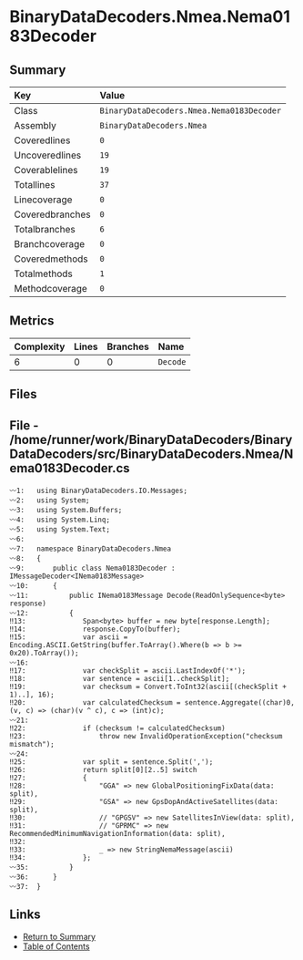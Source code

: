 ﻿# BinaryDataDecoders.Nmea.Nema0183Decoder

## Summary

| Key             | Value                                     |
| :-------------- | :---------------------------------------- |
| Class           | `BinaryDataDecoders.Nmea.Nema0183Decoder` |
| Assembly        | `BinaryDataDecoders.Nmea`                 |
| Coveredlines    | `0`                                       |
| Uncoveredlines  | `19`                                      |
| Coverablelines  | `19`                                      |
| Totallines      | `37`                                      |
| Linecoverage    | `0`                                       |
| Coveredbranches | `0`                                       |
| Totalbranches   | `6`                                       |
| Branchcoverage  | `0`                                       |
| Coveredmethods  | `0`                                       |
| Totalmethods    | `1`                                       |
| Methodcoverage  | `0`                                       |

## Metrics

| Complexity | Lines | Branches | Name     |
| :--------- | :---- | :------- | :------- |
| 6          | 0     | 0        | `Decode` |

## Files

## File - /home/runner/work/BinaryDataDecoders/BinaryDataDecoders/src/BinaryDataDecoders.Nmea/Nema0183Decoder.cs

```CSharp
〰1:   using BinaryDataDecoders.IO.Messages;
〰2:   using System;
〰3:   using System.Buffers;
〰4:   using System.Linq;
〰5:   using System.Text;
〰6:   
〰7:   namespace BinaryDataDecoders.Nmea
〰8:   {
〰9:       public class Nema0183Decoder : IMessageDecoder<INema0183Message>
〰10:      {
〰11:          public INema0183Message Decode(ReadOnlySequence<byte> response)
〰12:          {
‼13:              Span<byte> buffer = new byte[response.Length];
‼14:              response.CopyTo(buffer);
‼15:              var ascii = Encoding.ASCII.GetString(buffer.ToArray().Where(b => b >= 0x20).ToArray());
〰16:  
‼17:              var checkSplit = ascii.LastIndexOf('*');
‼18:              var sentence = ascii[1..checkSplit];
‼19:              var checksum = Convert.ToInt32(ascii[(checkSplit + 1)..], 16);
‼20:              var calculatedChecksum = sentence.Aggregate((char)0, (v, c) => (char)(v ^ c), c => (int)c);
〰21:  
‼22:              if (checksum != calculatedChecksum)
‼23:                  throw new InvalidOperationException("checksum mismatch");
〰24:  
‼25:              var split = sentence.Split(',');
‼26:              return split[0][2..5] switch
‼27:              {
‼28:                  "GGA" => new GlobalPositioningFixData(data: split),
‼29:                  "GSA" => new GpsDopAndActiveSatellites(data: split),
‼30:                  // "GPGSV" => new SatellitesInView(data: split),
‼31:                  // "GPRMC" => new RecommendedMinimumNavigationInformation(data: split),
‼32:  
‼33:                  _ => new StringNemaMessage(ascii)
‼34:              };
〰35:          }
〰36:      }
〰37:  }
```

## Links

* [Return to Summary](Summary.md)
* [Table of Contents](../TOC.md)

